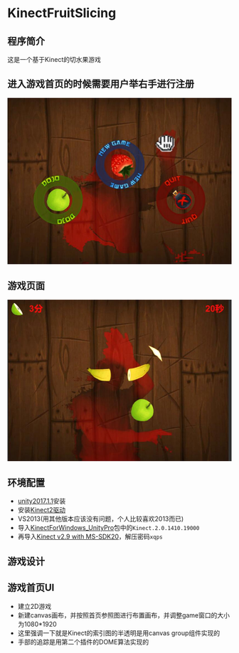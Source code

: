 KinectFruitSlicing
========================

程序简介
------------------------
这是一个基于Kinect的切水果游戏<br>
## 进入游戏首页的时候需要用户举右手进行注册<br>
![](https://github.com/TastSong/KinectFruitSlicing/blob/master/KinectFruitSlicing/%E6%95%88%E6%9E%9C%E5%9B%BE/0.jpg) <br>
## 游戏页面<br>
![](https://github.com/TastSong/KinectFruitSlicing/blob/master/KinectFruitSlicing/%E6%95%88%E6%9E%9C%E5%9B%BE/1.jpg) <br>

环境配置
------------------------
* [unity2017.1.1](https://unity3d.com/cn/get-unity/download/archive)安装
* 安装[Kinect2驱动](https://www.microsoft.com/en-us/download/details.aspx?id=44561)
* VS2013(用其他版本应该没有问题，个人比较喜欢2013而已)
* 导入[KinectForWindows_UnityPro](https://github.com/TastSong/KinectUnityEazyDome/tree/master/MyKinectUnityTest/KinectForWindows_UnityPro_2.0.1410)包中的`Kinect.2.0.1410.19000`
* 再导入[Kinect v2.9 with MS-SDK20](https://pan.baidu.com/s/1IzXqhmEzjPIv9Wcg6BYd6g)，解压密码`xqps`

游戏设计
-----------------------
## 游戏首页UI
* 建立2D游戏
* 新建canvas画布，并按照首页参照图进行布置画布，并调整game窗口的大小为1080*1920
* 这里强调一下就是Kinect的索引图的半透明是用canvas group组件实现的
* 手部的追踪是用第二个插件的DOME算法实现的
